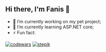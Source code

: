 ## Hi there, I'm Fanis 👋

- 🔭 I’m currently working on my pet project;
- 🌱 I’m currently learning ASP.NET core;
- ⚡ Fun fact:

[![codewars](https://www.codewars.com/users/fun_is/badges/large)](https://www.codewars.com/users/fun_is)
[![stepik](https://camo.githubusercontent.com/b47e29e6a02edcfad610fb9fcfed8df78359ecf84c4a6f60980c5bbd2cfef9f0/68747470733a2f2f696d672e736869656c64732e696f2f62616467652f5374656b69702d3132313030453f7374796c653d666c6174266c6f676f436f6c6f723d7768697465)](https://stepik.org/users/577586081)
<!--
**funisbug/funisbug** is a ✨ _special_ ✨ repository because its `README.md` (this file) appears on your GitHub profile.

Here are some ideas to get you started:


- 👯 I’m looking to collaborate on ...
- 🤔 I’m looking for help with ...
- 💬 Ask me about ...
- 📫 How to reach me: ...
- 😄 Pronouns: ...
 ...
-->
